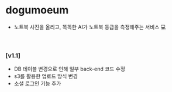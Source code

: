 # dogumoeum
- 노트북 사진을 올리고, 똑똑한 AI가 노트북 등급을 측정해주는 서비스 💻

</br>


### [v1.1]
- DB 테이블 변경으로 인해 일부 back-end 코드 수정
- s3를 활용한 업로드 방식 변경
- 소셜 로그인 기능 추가
